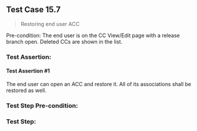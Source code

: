 ## Test Case 15.7

> Restoring end user ACC

Pre-condition: The end user is on the CC View/Edit page with a release branch open. Deleted CCs are shown in the list.

### Test Assertion:

#### Test Assertion #1
The end user can open an ACC and restore it. All of its associations shall be restored as well.

### Test Step Pre-condition:



### Test Step: